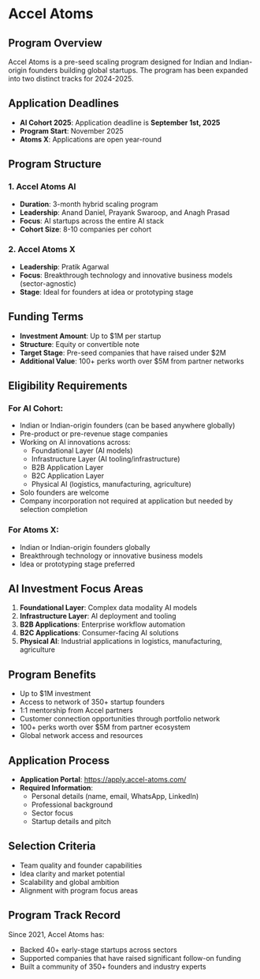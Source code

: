 # Accel Atoms

## Program Overview
Accel Atoms is a pre-seed scaling program designed for Indian and Indian-origin founders building global startups. The program has been expanded into two distinct tracks for 2024-2025.

## Application Deadlines

- **AI Cohort 2025**: Application deadline is **September 1st, 2025**
- **Program Start**: November 2025
- **Atoms X**: Applications are open year-round

## Program Structure

### 1. Accel Atoms AI
- **Duration**: 3-month hybrid scaling program
- **Leadership**: Anand Daniel, Prayank Swaroop, and Anagh Prasad
- **Focus**: AI startups across the entire AI stack
- **Cohort Size**: 8-10 companies per cohort

### 2. Accel Atoms X
- **Leadership**: Pratik Agarwal
- **Focus**: Breakthrough technology and innovative business models (sector-agnostic)
- **Stage**: Ideal for founders at idea or prototyping stage

## Funding Terms

- **Investment Amount**: Up to $1M per startup
- **Structure**: Equity or convertible note
- **Target Stage**: Pre-seed companies that have raised under $2M
- **Additional Value**: 100+ perks worth over $5M from partner networks

## Eligibility Requirements

### For AI Cohort:
- Indian or Indian-origin founders (can be based anywhere globally)
- Pre-product or pre-revenue stage companies
- Working on AI innovations across:
  - Foundational Layer (AI models)
  - Infrastructure Layer (AI tooling/infrastructure)
  - B2B Application Layer
  - B2C Application Layer
  - Physical AI (logistics, manufacturing, agriculture)
- Solo founders are welcome
- Company incorporation not required at application but needed by selection completion

### For Atoms X:
- Indian or Indian-origin founders globally
- Breakthrough technology or innovative business models
- Idea or prototyping stage preferred

## AI Investment Focus Areas

1. **Foundational Layer**: Complex data modality AI models
2. **Infrastructure Layer**: AI deployment and tooling
3. **B2B Applications**: Enterprise workflow automation
4. **B2C Applications**: Consumer-facing AI solutions
5. **Physical AI**: Industrial applications in logistics, manufacturing, agriculture

## Program Benefits

- Up to $1M investment
- Access to network of 350+ startup founders
- 1:1 mentorship from Accel partners
- Customer connection opportunities through portfolio network
- 100+ perks worth over $5M from partner ecosystem
- Global network access and resources

## Application Process

- **Application Portal**: https://apply.accel-atoms.com/
- **Required Information**:
  - Personal details (name, email, WhatsApp, LinkedIn)
  - Professional background
  - Sector focus
  - Startup details and pitch

## Selection Criteria

- Team quality and founder capabilities
- Idea clarity and market potential
- Scalability and global ambition
- Alignment with program focus areas

## Program Track Record

Since 2021, Accel Atoms has:
- Backed 40+ early-stage startups across sectors
- Supported companies that have raised significant follow-on funding
- Built a community of 350+ founders and industry experts